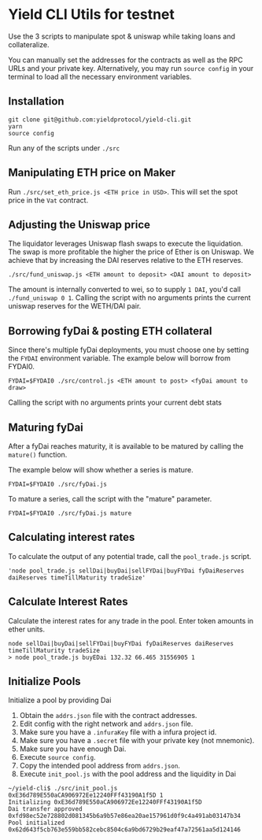 # Yield CLI Utils for testnet

Use the 3 scripts to manipulate spot & uniswap while taking loans and collateralize.

You can manually set the addresses for the contracts as well as the RPC URLs and your private
key. Alternatively, you may run `source config` in your terminal to load all the necessary environment
variables.

## Installation

```
git clone git@github.com:yieldprotocol/yield-cli.git
yarn
source config
```

Run any of the scripts under `./src`

## Manipulating ETH price on Maker

Run `./src/set_eth_price.js <ETH price in USD>`. This will set the spot price in the `Vat` contract.

## Adjusting the Uniswap price

The liquidator leverages Uniswap flash swaps to execute the liquidation. The swap
is more profitable the higher the price of Ether is on Uniswap. We achieve that by
increasing the DAI reserves relative to the ETH reserves.

`./src/fund_uniswap.js <ETH amount to deposit> <DAI amount to deposit>`

The amount is internally converted to wei, so to supply `1 DAI`, you'd call `./fund_uniswap 0 1`.
Calling the script with no arguments prints the current uniswap reserves for the WETH/DAI pair.

## Borrowing fyDai & posting ETH collateral

Since there's multiple fyDai deployments, you must choose one by setting the `FYDAI`
environment variable. The example below will borrow from FYDAI0.

`FYDAI=$FYDAI0 ./src/control.js <ETH amount to post> <fyDai amount to draw>`

Calling the script with no arguments prints your current debt stats

## Maturing fyDai 

After a fyDai reaches maturity, it is available to be matured by calling the `mature()` function. 

The example below will show whether a series is mature.

`FYDAI=$FYDAI0 ./src/fyDai.js`

To mature a series, call the script with the "mature" parameter.

`FYDAI=$FYDAI0 ./src/fyDai.js mature`

## Calculating interest rates

To calculate the output of any potential trade, call the `pool_trade.js` script.

```
'node pool_trade.js sellDai|buyDai|sellFYDai|buyFYDai fyDaiReserves daiReserves timeTillMaturity tradeSize'
```

## Calculate Interest Rates

Calculate the interest rates for any trade in the pool. Enter token amounts in ether units.

```
node sellDai|buyDai|sellFYDai|buyFYDai fyDaiReserves daiReserves timeTillMaturity tradeSize
> node pool_trade.js buyEDai 132.32 66.465 31556905 1
```

## Initialize Pools

Initialize a pool by providing Dai

1. Obtain the `addrs.json` file with the contract addresses.
2. Edit config with the right network and `addrs.json` file.
3. Make sure you have a `.infuraKey` file with a infura project id.
4. Make sure you have a `.secret` file with your private key (not mnemonic).
5. Make sure you have enough Dai.
6. Execute `source config`.
7. Copy the intended pool address from `addrs.json`.
8. Execute `init_pool.js` with the pool address and the liquidity in Dai

```
~/yield-cli$ ./src/init_pool.js 0xE36d789E550aCA906972Ee12240FFf43190A1f5D 1
Initializing 0xE36d789E550aCA906972Ee12240FFf43190A1f5D
Dai transfer approved 0xfd98ec52e728802d081345b6a9b57e86ea20ae157961d0f9c4a491ab03147b34
Pool initialized 0x62d643f5cb763e559bb582cebc8504c6a9bd6729b29eaf47a72561aa5d124146

```